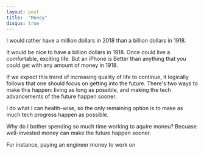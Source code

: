 ```yaml
---
layout: post
title:  "Money"
disqus: true
---
```

I would rather have a million dollars in 2018 than a billion dollars in 1918.

It would be nice to have a billion dollars in 1918. Once could live a comfortable, exciting life. But an iPhone is Better than anything that you could get with any amount of money in 1918.

If we expect this trend of increasing quality of life to continue, it logically follows that one should focus on getting into the future. There's two ways to make this happen: living as long as possible, and making the tech advancements of the future happen sooner.

I do what I can health-wise, so the only remaining option is to make as much tech progress happen as possible.

Why do I bother spending so much time working to aquire moneu? Becuase well-invested money can make the future happen sooner.


For instance, paying an engineer money to work on 
